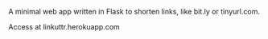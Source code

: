A minimal web app written in Flask to shorten links, like bit.ly or tinyurl.com.

Access at linkuttr.herokuapp.com 
